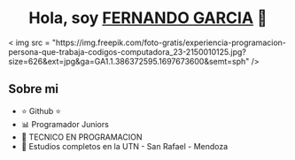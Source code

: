 <div align="center">
<h1 align="center">Hola, soy <a href="FERNANDO GARCIA">FERNANDO GARCIA</a> 👋</h1>
</div>
< img  src = "https://img.freepik.com/foto-gratis/experiencia-programacion-persona-que-trabaja-codigos-computadora_23-2150010125.jpg?size=626&ext=jpg&ga=GA1.1.386372595.1697673600&semt=sph" /> </div>



## Sobre mi

- ⭐ Github ⭐
- 📊 Programador Juniors 
- 📲 TECNICO EN PROGRAMACION
- 📗 Estudios completos en la UTN - San Rafael - Mendoza
